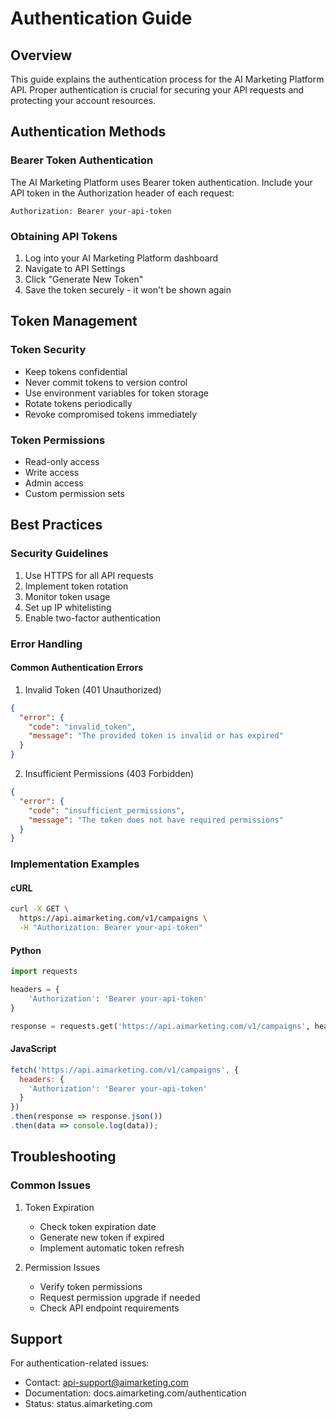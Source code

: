 # Authentication Guide

## Overview
This guide explains the authentication process for the AI Marketing Platform API. Proper authentication is crucial for securing your API requests and protecting your account resources.

## Authentication Methods

### Bearer Token Authentication
The AI Marketing Platform uses Bearer token authentication. Include your API token in the Authorization header of each request:

```http
Authorization: Bearer your-api-token
```

### Obtaining API Tokens
1. Log into your AI Marketing Platform dashboard
2. Navigate to API Settings
3. Click "Generate New Token"
4. Save the token securely - it won't be shown again

## Token Management

### Token Security
- Keep tokens confidential
- Never commit tokens to version control
- Use environment variables for token storage
- Rotate tokens periodically
- Revoke compromised tokens immediately

### Token Permissions
- Read-only access
- Write access
- Admin access
- Custom permission sets

## Best Practices

### Security Guidelines
1. Use HTTPS for all API requests
2. Implement token rotation
3. Monitor token usage
4. Set up IP whitelisting
5. Enable two-factor authentication

### Error Handling

#### Common Authentication Errors
1. Invalid Token (401 Unauthorized)
```json
{
  "error": {
    "code": "invalid_token",
    "message": "The provided token is invalid or has expired"
  }
}
```

2. Insufficient Permissions (403 Forbidden)
```json
{
  "error": {
    "code": "insufficient_permissions",
    "message": "The token does not have required permissions"
  }
}
```

### Implementation Examples

#### cURL
```bash
curl -X GET \
  https://api.aimarketing.com/v1/campaigns \
  -H "Authorization: Bearer your-api-token"
```

#### Python
```python
import requests

headers = {
    'Authorization': 'Bearer your-api-token'
}

response = requests.get('https://api.aimarketing.com/v1/campaigns', headers=headers)
```

#### JavaScript
```javascript
fetch('https://api.aimarketing.com/v1/campaigns', {
  headers: {
    'Authorization': 'Bearer your-api-token'
  }
})
.then(response => response.json())
.then(data => console.log(data));
```

## Troubleshooting

### Common Issues
1. Token Expiration
   - Check token expiration date
   - Generate new token if expired
   - Implement automatic token refresh

2. Permission Issues
   - Verify token permissions
   - Request permission upgrade if needed
   - Check API endpoint requirements

## Support
For authentication-related issues:
- Contact: api-support@aimarketing.com
- Documentation: docs.aimarketing.com/authentication
- Status: status.aimarketing.com